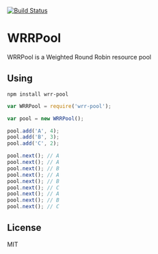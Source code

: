 [![Build Status](https://travis-ci.org/oleksiyk/wrr-pool.png)](https://travis-ci.org/oleksiyk/wrr-pool)

# WRRPool

WRRPool is a Weighted Round Robin resource pool

## Using

```
npm install wrr-pool
```

```javascript
var WRRPool = require('wrr-pool');

var pool = new WRRPool();

pool.add('A', 4);
pool.add('B', 3);
pool.add('C', 2);

pool.next(); // A
pool.next(); // A
pool.next(); // B
pool.next(); // A
pool.next(); // B
pool.next(); // C
pool.next(); // A
pool.next(); // B
pool.next(); // C
```

## License
MIT
